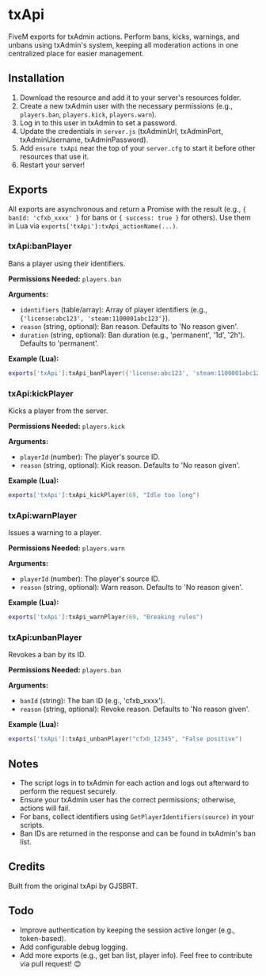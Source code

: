 # txApi
FiveM exports for txAdmin actions. Perform bans, kicks, warnings, and unbans using txAdmin's system, keeping all moderation actions in one centralized place for easier management.

## Installation
1. Download the resource and add it to your server's resources folder.
2. Create a new txAdmin user with the necessary permissions (e.g., `players.ban`, `players.kick`, `players.warn`).
3. Log in to this user in txAdmin to set a password.
4. Update the credentials in `server.js` (txAdminUrl, txAdminPort, txAdminUsername, txAdminPassword).
5. Add `ensure txApi` near the top of your `server.cfg` to start it before other resources that use it.
6. Restart your server!

## Exports
All exports are asynchronous and return a Promise with the result (e.g., `{ banId: 'cfxb_xxxx' }` for bans or `{ success: true }` for others). Use them in Lua via `exports['txApi']:txApi_actionName(...)`.

### txApi:banPlayer
Bans a player using their identifiers.

**Permissions Needed:** `players.ban`

**Arguments:**
- `identifiers` (table/array): Array of player identifiers (e.g., `{'license:abc123', 'steam:1100001abc123'}`).
- `reason` (string, optional): Ban reason. Defaults to 'No reason given'.
- `duration` (string, optional): Ban duration (e.g., 'permanent', '1d', '2h'). Defaults to 'permanent'.

**Example (Lua):**
```lua
exports['txApi']:txApi_banPlayer({'license:abc123', 'steam:1100001abc123'}, "Cheating detected", "permanent")
```

### txApi:kickPlayer
Kicks a player from the server.

**Permissions Needed:** `players.kick`

**Arguments:**
- `playerId` (number): The player's source ID.
- `reason` (string, optional): Kick reason. Defaults to 'No reason given'.

**Example (Lua):**
```lua
exports['txApi']:txApi_kickPlayer(69, "Idle too long")
```

### txApi:warnPlayer
Issues a warning to a player.

**Permissions Needed:** `players.warn`

**Arguments:**
- `playerId` (number): The player's source ID.
- `reason` (string, optional): Warn reason. Defaults to 'No reason given'.

**Example (Lua):**
```lua
exports['txApi']:txApi_warnPlayer(69, "Breaking rules")
```

### txApi:unbanPlayer
Revokes a ban by its ID.

**Permissions Needed:** `players.ban`

**Arguments:**
- `banId` (string): The ban ID (e.g., 'cfxb_xxxx').
- `reason` (string, optional): Revoke reason. Defaults to 'No reason given'.

**Example (Lua):**
```lua
exports['txApi']:txApi_unbanPlayer("cfxb_12345", "False positive")
```

## Notes
- The script logs in to txAdmin for each action and logs out afterward to perform the request securely.
- Ensure your txAdmin user has the correct permissions; otherwise, actions will fail.
- For bans, collect identifiers using `GetPlayerIdentifiers(source)` in your scripts.
- Ban IDs are returned in the response and can be found in txAdmin's ban list.

## Credits
Built from the original txApi by GJSBRT.

## Todo
- Improve authentication by keeping the session active longer (e.g., token-based).
- Add configurable debug logging.
- Add more exports (e.g., get ban list, player info). Feel free to contribute via pull request! 😊
